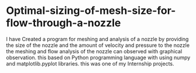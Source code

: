 # Optimal-sizing-of-mesh-size-for-flow-through-a-nozzle
I have Created a program for meshing and analysis of a nozzle by providing the size of the nozzle  and the amount of velocity and pressure to the nozzle the meshing and flow analysis of the nozzle can observed with graphical observation. this based on Python programming language with using numpy and matplotlib.pyplot libraries. this was one of my Internship projects.
